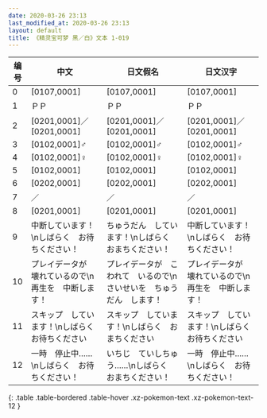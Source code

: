 ```yaml
---
date: 2020-03-26 23:13
last_modified_at: 2020-03-26 23:13
layout: default
title: 《精灵宝可梦 黑／白》文本 1-019
---
```

| 编号 | 中文 | 日文假名 | 日文汉字 |
| ---- | ---- | ---- | --- |
| 0 | [0107,0001] | [0107,0001] | [0107,0001] |
| 1 | ＰＰ | ＰＰ | ＰＰ |
| 2 | [0201,0001]／[0201,0001] | [0201,0001]／[0201,0001] | [0201,0001]／[0201,0001] |
| 3 | [0102,0001]♂ | [0102,0001]♂ | [0102,0001]♂ |
| 4 | [0102,0001]♀ | [0102,0001]♀ | [0102,0001]♀ |
| 5 | [0102,0001] | [0102,0001] | [0102,0001] |
| 6 | [0202,0001] | [0202,0001] | [0202,0001] |
| 7 | ／ | ／ | ／ |
| 8 | [0201,0001] | [0201,0001] | [0201,0001] |
| 9 | 中断しています！\nしばらく　お待ちください！ | ちゅうだん　しています！\nしばらく　おまちください！ | 中断しています！\nしばらく　お待ちください！ |
| 10 | プレイデータが　壊れているので\n再生を　中断します！ | プレイデータが　こわれて　いるので\nさいせいを　ちゅうだん　します！ | プレイデータが　壊れているので\n再生を　中断します！ |
| 11 | スキップ　しています！\nしばらく　お待ちください | スキップ　しています！\nしばらく　おまちください | スキップ　しています！\nしばらく　お待ちください |
| 12 | 一時　停止中……\nしばらく　お待ちください！ | いちじ　ていしちゅう……\nしばらく　おまちください！ | 一時　停止中……\nしばらく　お待ちください！ |
{: .table .table-bordered .table-hover .xz-pokemon-text .xz-pokemon-text-12 }